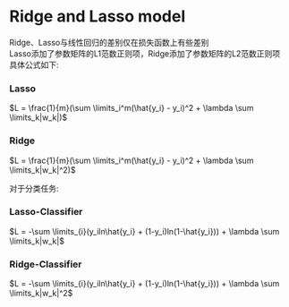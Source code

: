 # Ridge and Lasso model  
Ridge、Lasso与线性回归的差别仅在损失函数上有些差别  
Lasso添加了参数矩阵的L1范数正则项，Ridge添加了参数矩阵的L2范数正则项  
具体公式如下:  
### Lasso  
$L = \frac{1}{m}(\sum \limits_i^m(\hat{y_i} - y_i)^2 + \lambda \sum \limits_k|w_k|)$  
### Ridge  
$L = \frac{1}{m}(\sum \limits_i^m(\hat{y_i} - y_i)^2 + \lambda \sum \limits_k|w_k|^2)$  


对于分类任务: 
### Lasso-Classifier
$L = -\sum \limits_{i}(y_iln\hat{y_i} + (1-y_i)ln(1-\hat{y_i})) + \lambda \sum \limits_k|w_k|$
### Ridge-Classifier  
$L = -\sum \limits_{i}(y_iln\hat{y_i} + (1-y_i)ln(1-\hat{y_i})) + \lambda \sum \limits_k|w_k|^2$
